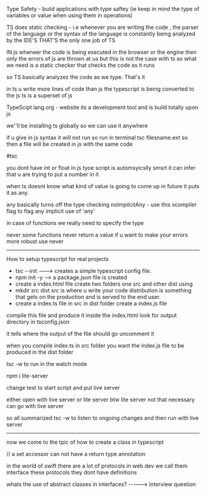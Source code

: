 Type Safety - build applications with type saftey (ie keep in mind the type of variables or value when using them in operations)

TS does static checking - i.e whenever you are writing the code , the parser of the language or the syntax of the language is constantly being analyzed by the IDE'S
THAT'S the only one job of TS

IN js wheneer the code is being executed in the browser or the engine then only the errors of js are thrown at us
but this is not the case with ts 
so what we need is a static checker that checks the code as it runs


so TS basically analyzez the code as we type. That's it

in ts u write more lines of code than js
the typescript is being converted to the js
ts is a superset of js

TypeScipt lang.org - website
its a development tool and is build totally upon js


we''ll be installing ts globally so we can use it anywhere
 

if u give in js syntax it will not run 
so run in terminal tsc filesname.ext
so then a file will be created in js with the same code



#tsc 

you dont have int or float in js
tyoe script is automsyicslly smsrt it can infer that u are trying to put a number in it

when ts doesnt know what kind of value is going to come up in future it puts it as any.

any basically turns off the type checking
noImpilcitAny - use this xcompiler flag to flag any implicit use of 'any'

in case of functions we really need to specify the type

never
some functions never return a value
if u want to make your errors more robust use never

**************************************************************************************************

How to setup typescript for real projects

* tsc --init ---> creates a simple typescript config file.
* npm init -y --> a package.json file is created
* create a index.html file
create two folders one src and other dist
using 
* mkdir src dist
src is where u write your code
distribution is something that gets on the production and is served to the end user.
* create a index.ts file in src
in dist folder create a index.js file


compile this file and produce it inside the index.html
look for output directory in tsconfig.json

it tells where the output of the file should go
uncomment it 

when you compile index.ts in src folder you want the index.js file to be
produced in the dist folder 

tsc -w
to run in the watch mode

npm i lite-server

change test to start script and put live server

either open with live server or lite server
btw lite server not that necessary can go with live server


so all summarized tsc -w to listen to ongoing changes 
and then run with live server
**************************************************************************************************
now we come to the tpic of how to create a class in typescript


// a set accessor can not have a return type annotation

in the world of swift there are a lot of protocols
in web dev we call them interface
these protocols they dont have definitions

whats the use of abstract classes in interfaces? -----> interview question
